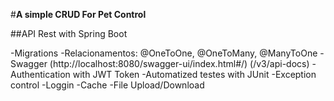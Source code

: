 #**A simple CRUD For Pet Control**

##API Rest with Spring Boot

-Migrations
-Relacionamentos: @OneToOne, @OneToMany, @ManyToOne
-Swagger (http://localhost:8080/swagger-ui/index.html#/) (/v3/api-docs)
-Authentication with JWT Token
-Automatized testes with JUnit
-Exception control
-Loggin
-Cache
-File Upload/Download

